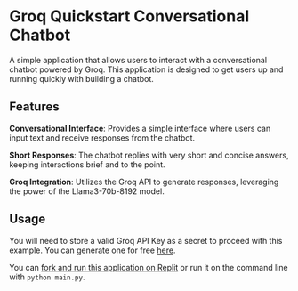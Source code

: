 # Groq Quickstart Conversational Chatbot

A simple application that allows users to interact with a conversational chatbot powered by Groq. This application is designed to get users up and running quickly with building a chatbot.

## Features

**Conversational Interface**: Provides a simple interface where users can input text and receive responses from the chatbot.

**Short Responses**: The chatbot replies with very short and concise answers, keeping interactions brief and to the point.

**Groq Integration**: Utilizes the Groq API to generate responses, leveraging the power of the Llama3-70b-8192 model.

## Usage

<!-- markdown-link-check-disable -->

You will need to store a valid Groq API Key as a secret to proceed with this example. You can generate one for free [here](https://console.groq.com/keys).

<!-- markdown-link-check-enable -->

You can [fork and run this application on Replit](https://replit.com/@GroqCloud/Groq-Quickstart-Conversational-Chatbot) or run it on the command line with `python main.py`.

